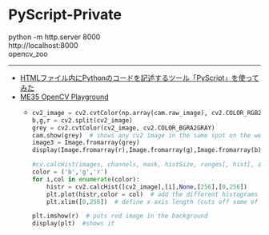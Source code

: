 # PyScript-Private
python -m http.server 8000
<br>
http://localhost:8000
<br>
opencv_zoo
<br>

---
* [HTMLファイル内にPythonのコードを記述するツール「PyScript」を使ってみた](https://zenn.dev/torakm/articles/92fd244974efd6#todo-%E3%82%A2%E3%83%97%E3%83%AA%E3%81%AE%E3%82%B3%E3%83%BC%E3%83%89)
* [ME35 OpenCV Playground](https://chrisrogers.pyscriptapps.com/me35-camera/latest/)
    * ```python
      cv2_image = cv2.cvtColor(np.array(cam.raw_image), cv2.COLOR_RGB2BGR)
      b,g,r = cv2.split(cv2_image)
      grey = cv2.cvtColor(cv2_image, cv2.COLOR_BGRA2GRAY)
      cam.show(grey)  # shows any cv2 image in the same spot on the webpage (third image)
      image3 = Image.fromarray(grey)
      display(Image.fromarray(r),Image.fromarray(g),Image.fromarray(b))
      
      #cv.calcHist(images, channels, mask, histSize, ranges[, hist[, accumulate]])
      color = ('b','g','r')
      for i,col in enumerate(color):
          histr = cv2.calcHist([cv2_image],[i],None,[256],[0,256])
          plt.plot(histr,color = col)  # add the different histograms to the plot
          plt.xlim([0,256])  # define x axis length (cuts off some of the picture)
      
      plt.imshow(r)  # puts red image in the background
      display(plt)  #shows it
      ```
